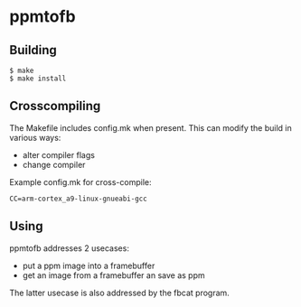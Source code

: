 # ppmtofb

## Building

	$ make
	$ make install

## Crosscompiling
The Makefile includes config.mk when present.
This can modify the build in various ways:
* alter compiler flags
* change compiler

Example config.mk for cross-compile:

	CC=arm-cortex_a9-linux-gnueabi-gcc

## Using
ppmtofb addresses 2 usecases:
* put a ppm image into a framebuffer
* get an image from a framebuffer an save as ppm

The latter usecase is also addressed by the fbcat program.

